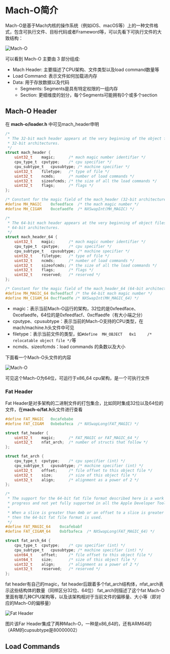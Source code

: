 # Mach-O简介

Mach-O是基于Mach内核的操作系统（例如iOS、macOS等）上的一种文件格式，包含可执行文件、目标代码或者Frameword等，可以先看下可执行文件的大致结构：

![Mach-O](https://user-images.githubusercontent.com/22512175/144608764-033425aa-f378-4cec-823a-229a56a29c16.png)

可以看到 Mach-O 主要由 3 部分组成:

* Mach Header: 主要描述了CPU架构、文件类型以及load command数量等
* Load Command: 表示文件如何加载进内存
* Data: 用于存放数据以及代码
  * Segments: Segments是具有特定权限的一组内存
  * Section: 更细维度的划分，每个Segments可能拥有0个或多个section

## Mach-O Header

在 **mach-o/loader.h** 中可见mach_header申明

``` C
/*
 * The 32-bit mach header appears at the very beginning of the object file for
 * 32-bit architectures.
 */
struct mach_header {
	uint32_t	magic;		/* mach magic number identifier */
	cpu_type_t	cputype;	/* cpu specifier */
	cpu_subtype_t	cpusubtype;	/* machine specifier */
	uint32_t	filetype;	/* type of file */
	uint32_t	ncmds;		/* number of load commands */
	uint32_t	sizeofcmds;	/* the size of all the load commands */
	uint32_t	flags;		/* flags */
};

/* Constant for the magic field of the mach_header (32-bit architectures) */
#define	MH_MAGIC	0xfeedface	/* the mach magic number */
#define MH_CIGAM	0xcefaedfe	/* NXSwapInt(MH_MAGIC) */

/*
 * The 64-bit mach header appears at the very beginning of object files for
 * 64-bit architectures.
 */
struct mach_header_64 {
	uint32_t	magic;		/* mach magic number identifier */
	cpu_type_t	cputype;	/* cpu specifier */
	cpu_subtype_t	cpusubtype;	/* machine specifier */
	uint32_t	filetype;	/* type of file */
	uint32_t	ncmds;		/* number of load commands */
	uint32_t	sizeofcmds;	/* the size of all the load commands */
	uint32_t	flags;		/* flags */
	uint32_t	reserved;	/* reserved */
};

/* Constant for the magic field of the mach_header_64 (64-bit architectures) */
#define MH_MAGIC_64 0xfeedfacf /* the 64-bit mach magic number */
#define MH_CIGAM_64 0xcffaedfe /* NXSwapInt(MH_MAGIC_64) */
```

* magic：表示当前Mach-O运行的架构，32位的是0xfeedface、0xcefaedfe，64位的是0xfeedfacf、0xcffaedfe（有大小端之分）
* cputype、cpusubtype：表示当前的Mach-O支持的CPU类型，在mach/machine.h头文件中可见
* filetype：表示当前文件的类型，如`#define	MH_OBJECT	0x1		/* relocatable object file */`等
* ncmds、sizeofcmds：load commands 的条数以及大小

下面看一个Mach-O头文件的内容

![Mach-O](https://user-images.githubusercontent.com/22512175/147305261-e011d0c3-b6c8-409a-af86-83a431ed7cf6.png)

可见这个Mach-O为64位，可运行于x86_64 cpu架构，是一个可执行文件

### Fat Header

Fat Header是对多架构的二进制文件的打包集合，比如同时集成32位以及64位的文件，在**mach-o/fat.h**头文件进行查看

``` C
#define FAT_MAGIC	0xcafebabe
#define FAT_CIGAM	0xbebafeca	/* NXSwapLong(FAT_MAGIC) */

struct fat_header {
	uint32_t	magic;		/* FAT_MAGIC or FAT_MAGIC_64 */
	uint32_t	nfat_arch;	/* number of structs that follow */
};

struct fat_arch {
	cpu_type_t	cputype;	/* cpu specifier (int) */
	cpu_subtype_t	cpusubtype;	/* machine specifier (int) */
	uint32_t	offset;		/* file offset to this object file */
	uint32_t	size;		/* size of this object file */
	uint32_t	align;		/* alignment as a power of 2 */
};

/*
 * The support for the 64-bit fat file format described here is a work in
 * progress and not yet fully supported in all the Apple Developer Tools.
 *
 * When a slice is greater than 4mb or an offset to a slice is greater than 4mb
 * then the 64-bit fat file format is used.
 */
#define FAT_MAGIC_64	0xcafebabf
#define FAT_CIGAM_64	0xbfbafeca	/* NXSwapLong(FAT_MAGIC_64) */

struct fat_arch_64 {
	cpu_type_t	cputype;	/* cpu specifier (int) */
	cpu_subtype_t	cpusubtype;	/* machine specifier (int) */
	uint64_t	offset;		/* file offset to this object file */
	uint64_t	size;		/* size of this object file */
	uint32_t	align;		/* alignment as a power of 2 */
	uint32_t	reserved;	/* reserved */
};
```

fat header有自己的magic，fat header后跟着多个fat_arch结构体，nfat_arch表示这些结构体的数量（同样区分32位、64位）
fat_arch则描述了这个fat Mach-O里面有哪几种CPU架构等，以及该架构相对于当前文件的偏移量、大小等（即对应的Mach-O的偏移量）

![Fat Header](https://user-images.githubusercontent.com/22512175/147314456-56723b12-3f4e-49bf-bb92-d9d59f2e6ac1.png)

图片该Far Header集成了两种Mach-O，一种是x86_64的，还有ARM64的（ARM的cupsubtype是80000002）

## Load Commands

